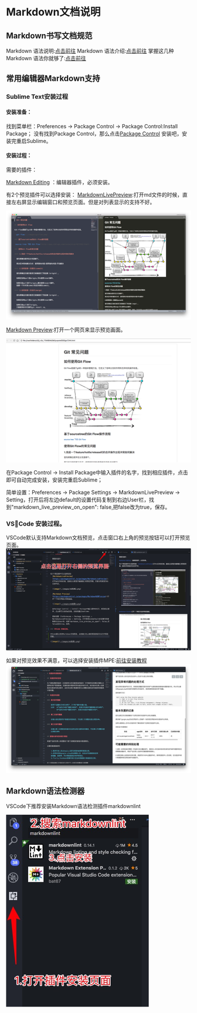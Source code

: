 # Markdown文档说明

## Markdown书写文档规范

Markdown 语法说明:[点击前往](http://wowubuntu.com/markdown/)
Markdown 语法介绍:[点击前往](https://coding.net/help/doc/project/markdown.html)
掌握这几种 Markdown 语法你就够了:[点击前往](https://laravel-china.org/topics/621/you-will-be-able-to-master-these-markdown-grammars)

## 常用编辑器Markdown支持

### Sublime Text安装过程

#### 安装准备：

  找到菜单栏：Preferences → Package Control → Package Control:Install Package；
  没有找到Package Control，那么点击[Package Control](https://packagecontrol.io/) 安装吧，安装完重启Sublime。

#### 安装过程：

  需要的插件：

  [Markdown Editing](https://packagecontrol.io/packages/MarkdownEditing) ：编辑器插件，必须安装。

有2个预览插件可以选择安装：
  [MarkdownLivePreview](https://packagecontrol.io/packages/MarkdownLivePreview):打开md文件的时候，直接左右屏显示编辑窗口和预览页面。但是对列表显示的支持不好。

  ![image](./images/md效果2.png)

  [Markdown Preview](https://packagecontrol.io/packages/Markdown%20Preview):打开一个网页来显示预览画面。

  ![image](./images/md效果3.png)

  在Package Control → Install Package中输入插件的名字，找到相应插件，点击即可自动完成安装，安装完重启Sublime；

  简单设置：Preferences → Package Settings → MarkdownLivePreview → Setting，打开后将左边default的设置代码复制到右边User栏，找到"markdown_live_preview_on_open": false,把false改为true，保存。

### VSCode 安装过程。

VSCode默认支持Markdown文档预览，点击窗口右上角的预览按钮可以打开预览页面。
![image](./images/md效果4.jpg)

如果对预览效果不满意，可以选择安装插件MPE:[前往安装教程](https://shd101wyy.github.io/markdown-preview-enhanced/#/zh-cn/vscode-installation)
![image](./images/md效果1.png)

## Markdown语法检测器

VSCode下推荐安装Markdown语法检测插件markdownlint

![image](./images/md效果5.jpg)